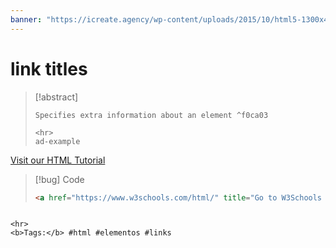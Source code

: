 ```yaml
---
banner: "https://icreate.agency/wp-content/uploads/2015/10/html5-1300x470.gif"
---
```

# link titles
> [!abstract]
> ````
> Specifies extra information about an element ^f0ca03
> 
> <hr>
> ad-example
<a href="https://www.w3schools.com/html/" title="Go to W3Schools HTML section">Visit our HTML Tutorial</a>

> [!bug] Code
> ~~~html
> <a href="https://www.w3schools.com/html/" title="Go to W3Schools HTML section">Visit our HTML Tutorial</a>
> ~~~


````

<hr>
<b>Tags:</b> #html #elementos #links 
